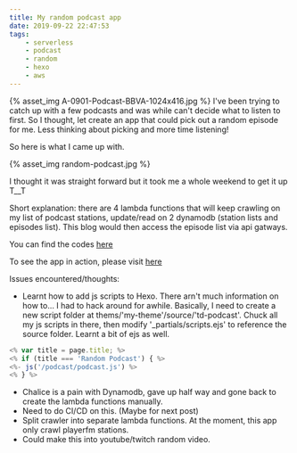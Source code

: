 ```yaml
---
title: My random podcast app
date: 2019-09-22 22:47:53
tags:
    - serverless
    - podcast
    - random
    - hexo
    - aws
---
```

{% asset_img A-0901-Podcast-BBVA-1024x416.jpg %}
I've been trying to catch up with a few podcasts and was while can't decide  what to listen to first. So I thought, let create an app that could pick out a random episode for me. Less thinking about picking and more time listening!

So here is what I came up with.

{% asset_img random-podcast.jpg %}

I thought it was straight forward but it took me a whole weekend to get it up T__T

Short explanation: there are 4 lambda functions that will keep crawling on my list of podcast stations, update/read on 2 dynamodb (station lists and episodes list). This blog would then access the episode list via api gatways.

You can find the codes [here](https://github.com/tduong10101/td-podcast)

To see the app in action, please visit [here](https://blog.tdinvoke.net/random-podcast/)

Issues encountered/thoughts:

- Learnt how to add js scripts to Hexo. There arn't much information on how to... I had to hack around for awhile. Basically, I need to create a new script folder at thems/'my-theme'/source/'td-podcast'. Chuck all my js scripts in there, then modify '_partials/scripts.ejs' to reference the source folder. Learnt a bit of ejs as well.
```javascript
<% var title = page.title; %>
<% if (title === 'Random Podcast') { %>
<%- js('/podcast/podcast.js') %>
<% } %>
```
- Chalice is a pain with Dynamodb, gave up half way and gone back to create the lambda functions manually.
- Need to do CI/CD on this. (Maybe for next post)
- Split crawler into separate lambda functions. At the moment, this app only crawl playerfm stations.
- Could make this into youtube/twitch random video.

